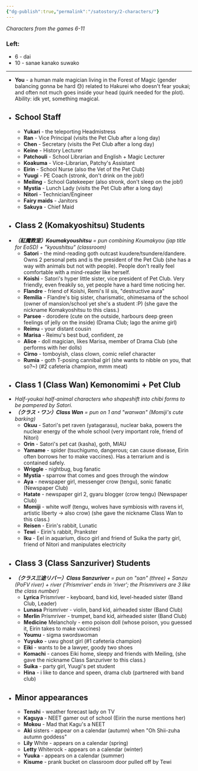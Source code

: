 ```yaml
---
{"dg-publish":true,"permalink":"/satostory/2-characters/"}
---
```


*Characters from the games 6-11*
### Left:
- 6 - dai
- 10 - sanae kanako suwako
***
- **You** - a human male magician living in the Forest of Magic (gender balancing gonna be hard 😓) related to Hakurei who doesn't fear youkai; and often not much goes inside your head (quirk needed for the plot). Ability: idk yet, something magical.
- ## School Staff
	- **Yukari** - the teleporting Headmistress
	- **Ran** - Vice Principal (visits the Pet Club after a long day)
	- **Chen** - Secretary (visits the Pet Club after a long day)
	- **Keine** - History Lecturer
	- **Patchouli** - School Librarian and English + Magic Lecturer
	- **Koakuma** - Vice-Librarian, Patchy's Assistant
	- **Eirin** - School Nurse (also the Vet of the Pet Club)
	- **Yuugi** - PE Coach (stronk, don't drink on the job!)
	- **Meiling** - School Gatekeeper (also stronk, don't sleep on the job!)
	- **Mystia** - Lunch Lady (visits the Pet Club after a long day)
	- **Nitori** - Technician/Engineer
	- **Fairy maids** - Janitors
	- **Sakuya** - Chief Maid
- ## Class 2 (Komakyoshitsu) Students
- ***（紅魔教室）Koumakyoushitsu*** *= pun combining Koumakyou (jap title for EoSD) + "kyoushitsu" (classroom)*
	- **Satori** - the mind-reading goth outcast kuudere/tsundere/dandere. Owns 2 personal pets and is the president of the Pet Club (she has a way with animals but not with people). People don't really feel comfortable with a mind-reader like herself.
	- **Koishi** - Satori's hyper little sister, vice president of Pet Club. Very friendly, even freakily so, yet people have a hard time noticing her.
	- **Flandre** - friend of Koishi, Remi's lil sis, "destructive aura"
	- **Remilia** - Flandre's big sister, charismatic, ohimesama of the school (owner of mansion/school yet she's a student :P) (she gave the nickname Komakyoshitsu to this class.)
	- **Parsee** - dorodere (cute on the outside, harbours deep green feelings of jelly on the inside) (Drama Club; Iago the anime girl)
	- **Reimu** - your distant cousin
	- **Marisa** - Reimu's best bud, confident, ze
	- **Alice** - doll magician, likes Marisa, member of Drama Club (she performs with her dolls)
	- **Cirno** - tomboyish, class clown, comic relief character
	- **Rumia** - goth T-posing cannibal girl (she wants to nibble on you, that so?~) (#2 cafeteria champion, mmm meat)
- ## Class 1 (Class Wan) Kemonomimi + Pet Club 
- *Half-youkai half-animal characters who shapeshift into chibi forms to be pampered by Satori.*
- ***（クラス・ワン）Class Wan*** *= pun on 1 and "wanwan" (Momiji's cute barking)*
	- **Okuu** - Satori's pet raven (yatagarasu), nuclear baka, powers the nuclear energy of the whole school (very important role, friend of Nitori)
	- **Orin** - Satori's pet cat (kasha), goth, MIAU
	- **Yamame** - spider (tsuchigumo, dangerous; can cause disease, Eirin often borrows her to make vaccines). Has a terrarium and is contained safely.
	- **Wriggle** - nightbug, bug fanatic
	- **Mystia** - sparrow that comes and goes through the window
	- **Aya** - newspaper girl, messenger crow (tengu), sonic fanatic (Newspaper Club)
	- **Hatate** - newspaper girl 2, gyaru blogger (crow tengu) (Newspaper Club)
	- **Momiji** - white wolf (tengu, wolves have symbiosis with ravens irl, artistic liberty -> also crow) (she gave the nickname Class Wan to this class.)
	- **Reisen** - Eirin's rabbit, Lunatic
	- **Tewi** - Eirin's rabbit, Prankster
	- **Iku** - Eel in aquarium, disco girl and friend of Suika the party girl, friend of Nitori and manipulates electricity
- ## Class 3 (Class Sanzuriver) Students
- ***（クラス三途リバー）Class Sanzuriver*** *= pun on "san" (three) + Sanzu (PoFV river) + river ('Prismriver' ends in 'river'; the Prismrivers are 3 like the class number)*
	- **Lyrica** Prismriver - keyboard, band kid, level-headed sister (Band Club, Leader)
	- **Lunasa** Prismriver - violin, band kid, airheaded sister (Band Club)
	- **Merlin** Prismriver - trumpet, band kid, airheaded sister (Band Club)
	- **Medicine** Melancholy - emo poison doll (whose poison, you guessed it, Eirin takes to make vaccines)
	- **Youmu** - sigma swordswoman
	- **Yuyuko** - uwu ghost girl (#1 cafeteria champion)
	- **Eiki** - wants to be a lawyer, goody two shoes
	- **Komachi** - canoes Eiki home, sleepy and friends with Meiling, (she gave the nickname Class Sanzuriver to this class.)
	- **Suika** - party girl, Yuugi's pet student
	- **Hina** - i like to dance and speen, drama club (partnered with band club)
- ## Minor appearances
	- **Tenshi** - weather forecast lady on TV
	- **Kaguya** - NEET gamer out of school (Eirin the nurse mentions her)
	- **Mokou** - Mad that Kagu's a NEET
	- **Aki** sisters - appear on a calendar (autumn) when "Oh Shii-zuha autumn goddess"
	- **Lily** White - appears on a calendar (spring)
	- **Letty** Whiterock - appears on a calendar (winter)
	- **Yuuka** - appears on a calendar (summer)
	- **Kisume** - prank bucket on classroom door pulled off by Tewi